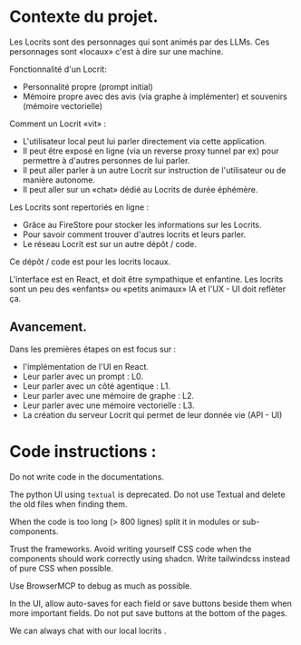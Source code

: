 
# Contexte du projet. 

Les Locrits sont des personnages qui sont animés par des LLMs.
Ces personnages sont «locaux» c'est à dire sur une machine. 

Fonctionnalité d'un Locrit:  
* Personnalité propre (prompt initial)
* Mémoire propre avec des avis (via graphe à implémenter) et souvenirs (mémoire vectorielle)

Comment un Locrit «vit» : 
* L'utilisateur local peut lui parler directement via cette application. 
* Il peut être exposé en ligne (via un reverse proxy tunnel par ex) pour permettre à d'autres personnes de lui parler. 
* Il peut aller parler à un autre Locrit sur instruction de l'utilisateur ou de manière autonome. 
* Il peut aller sur un «chat» dédié au Locrits de durée éphémère. 

Les Locrits sont repertoriés en ligne : 
* Grâce au FireStore pour stocker les informations sur les Locrits. 
* Pour savoir comment trouver d'autres locrits et leurs parler. 
* Le réseau Locrit est sur un autre dépôt / code. 

Ce dépôt / code est pour les locrits locaux. 

L'interface est en React, et doit être sympathique et enfantine. 
Les locrits sont un peu des «enfants» ou «petits animaux» IA et 
l'UX - UI doit reflèter ça. 

## Avancement. 

Dans les premières étapes on est focus sur : 
* l'implémentation de l'UI en React. 
* Leur parler avec un prompt : L0. 
* Leur parler avec un côté agentique : L1. 
* Leur parler avec une mémoire de graphe : L2. 
* Leur parler avec une mémoire vectorielle : L3.  
* La création du serveur Locrit qui permet de leur donnée vie (API - UI)

# Code instructions : 

Do not write code in the documentations. 

The python UI using `textual` is deprecated. Do not 
use Textual and delete the old files when finding them. 

When the code is too long (> 800 lignes) split it in modules or sub-components. 

Trust the frameworks. Avoid writing yourself CSS code when the components should
work correctly using shadcn. Write tailwindcss instead of pure CSS when possible. 

Use BrowserMCP to debug as much as possible.

In the UI, allow auto-saves for each field or save buttons 
beside them when more important fields. Do not put save buttons
at the bottom of the pages.

We can always chat with our local locrits .